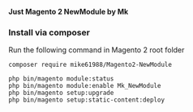 **Just Magento 2 NewModule by Mk**

### Install via composer

Run the following command in Magento 2 root folder

```
composer require mike61988/Magento2-NewModule

php bin/magento module:status
php bin/magento module:enable Mk_NewModule
php bin/magento setup:upgrade
php bin/magento setup:static-content:deploy
```